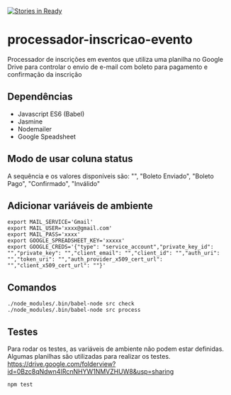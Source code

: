 [![Stories in Ready](https://badge.waffle.io/lpirola/processador-inscricao-evento.png?label=ready&title=Ready)](https://waffle.io/lpirola/processador-inscricao-evento)
# processador-inscricao-evento
Processador de inscrições em eventos que utiliza uma planilha no Google Drive para controlar o envio de e-mail com boleto para pagamento e confirmação da inscrição

## Dependências

* Javascript ES6 (Babel)
* Jasmine
* Nodemailer
* Google Speadsheet

## Modo de usar coluna status

A sequência e os valores disponíveis são: "", "Boleto Enviado", "Boleto Pago", "Confirmado", "Inválido"

## Adicionar variáveis de ambiente

```
export MAIL_SERVICE='Gmail'
export MAIL_USER='xxxx@gmail.com'
export MAIL_PASS='xxxx'
export GOOGLE_SPREADSHEET_KEY='xxxxx'
export GOOGLE_CREDS='{"type": "service_account","private_key_id": "","private_key": "","client_email": "","client_id": "","auth_uri": "","token_uri": "","auth_provider_x509_cert_url": "","client_x509_cert_url": ""}'
```

## Comandos

```
./node_modules/.bin/babel-node src check
./node_modules/.bin/babel-node src process
```

## Testes

Para rodar os testes, as variáveis de ambiente não podem estar definidas. Algumas planilhas são utilizadas para realizar os testes. https://drive.google.com/folderview?id=0Bzc8qNdwn4IRcnNHYW1NMVZHUW8&usp=sharing

```
npm test
```
